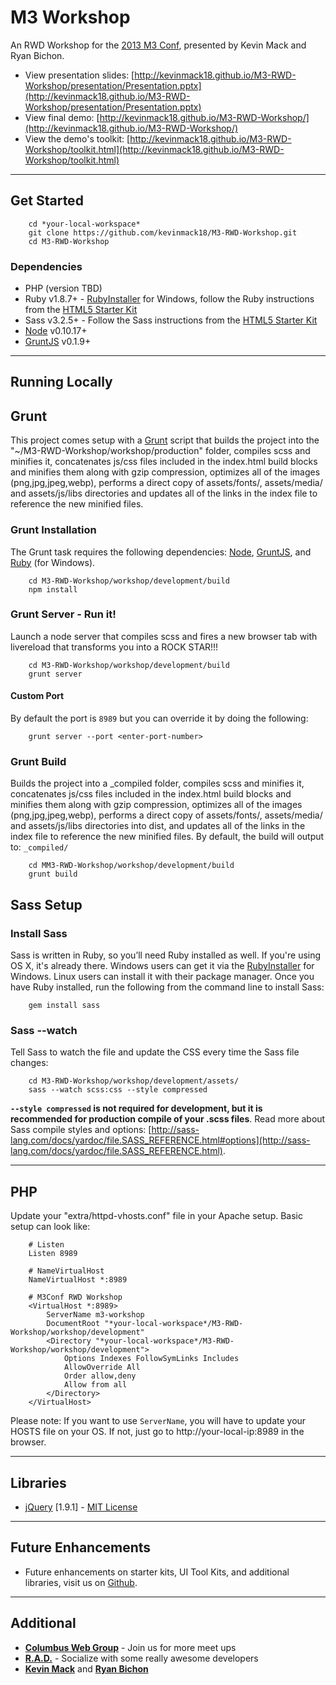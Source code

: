 M3 Workshop
=====

An RWD Workshop for the [2013 M3 Conf](http://m3conf.com), presented by Kevin Mack and Ryan Bichon. 

* View presentation slides: [http://kevinmack18.github.io/M3-RWD-Workshop/presentation/Presentation.pptx](http://kevinmack18.github.io/M3-RWD-Workshop/presentation/Presentation.pptx)
* View final demo: [http://kevinmack18.github.io/M3-RWD-Workshop/](http://kevinmack18.github.io/M3-RWD-Workshop/)
* View the demo's toolkit: [http://kevinmack18.github.io/M3-RWD-Workshop/toolkit.html](http://kevinmack18.github.io/M3-RWD-Workshop/toolkit.html)

---

## Get Started

````
	cd *your-local-workspace*
	git clone https://github.com/kevinmack18/M3-RWD-Workshop.git
	cd M3-RWD-Workshop
````

### Dependencies

* PHP (version TBD)
* Ruby v1.8.7+ - [RubyInstaller](http://rubyinstaller.org/downloads/) for Windows, follow the Ruby instructions from the [HTML5 Starter Kit](http://stash/projects/VCL/repos/resource-html5-starter-kit/browse)
* Sass v3.2.5+ - Follow the Sass instructions from the [HTML5 Starter Kit](http://stash/projects/VCL/repos/resource-html5-starter-kit/browse)
* [Node](http://nodejs.org/) v0.10.17+
* [GruntJS](http://gruntjs.com/) v0.1.9+

---

## Running Locally

## Grunt

This project comes setup with a [Grunt](http://gruntjs.com/getting-started) script that builds the project into the "~/M3-RWD-Workshop/workshop/production" folder, compiles scss and minifies it, concatenates js/css files included in the index.html build blocks and minifies them along with gzip compression, optimizes all of the images (png,jpg,jpeg,webp), performs a direct copy of assets/fonts/, assets/media/ and assets/js/libs directories and updates all of the links in the index file to reference the new minified files.

### Grunt Installation

The Grunt task requires the following dependencies: [Node](http://nodejs.org/), [GruntJS](http://gruntjs.com/), and [Ruby](http://rubyinstaller.org/downloads/) (for Windows).

```
	cd M3-RWD-Workshop/workshop/development/build
	npm install

```

### Grunt Server - Run it!

Launch a node server that compiles scss and fires a new browser tab with livereload that transforms you into a ROCK STAR!!!

```
	cd M3-RWD-Workshop/workshop/development/build
	grunt server
```

#### Custom Port

By default the port is `8989` but you can override it by doing the following:

```
	grunt server --port <enter-port-number>
```

### Grunt Build

Builds the project into a _compiled folder, compiles scss and minifies it, concatenates js/css files included in the index.html build blocks and minifies them along with gzip compression, optimizes all of the images (png,jpg,jpeg,webp), performs a direct copy of assets/fonts/, assets/media/ and assets/js/libs directories into dist, and updates all of the links in the index file to reference the new minified files. By default, the build will output to: `_compiled/`

```
	cd MM3-RWD-Workshop/workshop/development/build
	grunt build
```

## Sass Setup

### Install Sass

Sass is written in Ruby, so you’ll need Ruby installed as well. If you're using OS X, it's already there. Windows users can get it via the [RubyInstaller](http://rubyinstaller.org/downloads/) for Windows. Linux users can install it with their package manager. Once you have Ruby installed, run the following from the command line to install Sass:

```
	gem install sass
```

### Sass --watch

Tell Sass to watch the file and update the CSS every time the Sass file changes:

```
	cd M3-RWD-Workshop/workshop/development/assets/
	sass --watch scss:css --style compressed
```

**`--style compressed` is not required for development, but it is recommended for production compile of your .scss files**. Read more about Sass compile styles and options: [http://sass-lang.com/docs/yardoc/file.SASS_REFERENCE.html#options](http://sass-lang.com/docs/yardoc/file.SASS_REFERENCE.html).

---

## PHP

Update your "extra/httpd-vhosts.conf" file in your Apache setup. Basic setup can look like:

```
	# Listen
	Listen 8989

	# NameVirtualHost
	NameVirtualHost *:8989

	# M3Conf RWD Workshop
	<VirtualHost *:8989>
    	ServerName m3-workshop
	    DocumentRoot "*your-local-workspace*/M3-RWD-Workshop/workshop/development"
	    <Directory "*your-local-workspace*/M3-RWD-Workshop/workshop/development">
	        Options Indexes FollowSymLinks Includes
	        AllowOverride All
	        Order allow,deny
	        Allow from all
	    </Directory>
	</VirtualHost>
```

Please note: If you want to use `ServerName`, you will have to update your HOSTS file on your OS. If not, just go to http://your-local-ip:8989 in the browser.

---

## Libraries

* [jQuery](http://jquery.com) [1.9.1] - [MIT License](https://github.com/jquery/jquery/blob/master/MIT-LICENSE.txt)

---

## Future Enhancements

* Future enhancements on starter kits, UI Tool Kits, and additional libraries, visit us on [Github](http://github.com/resource).

---

## Additional
* **[Columbus Web Group](http://www.meetup.com/Columbus-Web-Group/)** - Join us for more meet ups
* **[R.A.D.](https://facebook.com/groups/rad.sharing/)** - Socialize with some really awesome developers
* **[Kevin Mack](mailto:kmack@resource.com)** and **[Ryan Bichon](mailto:rbichon@resource.com)**
